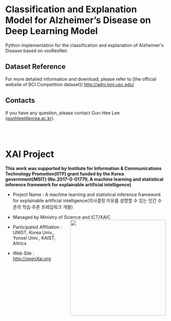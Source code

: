 
# Classification and Explanation Model for Alzheimer’s Disease on Deep Learning Model
Python implementation for the classification and explanation of Alzheimer's Disease based on voxResNet.

## Dataset Reference
For more detailed information and download, please refer to [the official website of BCI Competition dataset]( http://adni.loni.usc.edu/

## Contacts
If you have any question, please contact Gun-Hee Lee (gunhlee@korea.ac.kr).

<br /> 
<br />


# XAI Project 

**This work was supported by Institute for Information & Communications Technology Promotion(IITP) grant funded by the Korea government(MSIT) (No.2017-0-01779, A machine learning and statistical inference framework for explainable artificial intelligence)**

+ Project Name : A machine learning and statistical inference framework for explainable artificial intelligence(의사결정 이유를 설명할 수 있는 인간 수준의 학습·추론 프레임워크 개발)

+ Managed by Ministry of Science and ICT/XAIC <img align="right" src="http://xai.unist.ac.kr/static/img/logos/XAIC_logo.png" width=300px>

+ Participated Affiliation : UNIST, Korea Univ., Yonsei Univ., KAIST, AItrics  

+ Web Site : <http://openXai.org>

